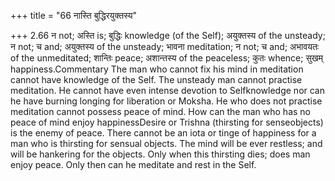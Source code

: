 +++
title = "66 नास्ति बुद्धिरयुक्तस्य"

+++
2.66 न not; अस्ति is; बुद्धिः knowledge (of the Self); अयुक्तस्य of the
unsteady; न not; च and; अयुक्तस्य of the unsteady; भावना meditation; न
not; च and; अभावयतः of the unmeditated; शान्तिः peace; अशान्तस्य of the
peaceless; कुतः whence; सुखम् happiness.Commentary The man who cannot
fix his mind in meditation cannot have knowledge of the Self. The
unsteady man cannot practise meditation. He cannot have even intense
devotion to Selfknowledge nor can he have burning longing for liberation
or Moksha. He who does not practise meditation cannot possess peace of
mind. How can the man who has no peace of mind enjoy happinessDesire or
Trishna (thirsting for senseobjects) is the enemy of peace. There cannot
be an iota or tinge of happiness for a man who is thirsting for sensual
objects. The mind will be ever restless; and will be hankering for the
objects. Only when this thirsting dies; does man enjoy peace. Only then
can he meditate and rest in the Self.
